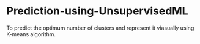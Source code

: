 # Prediction-using-UnsupervisedML
To predict the optimum number of clusters and represent it viasually using K-means algorithm.
